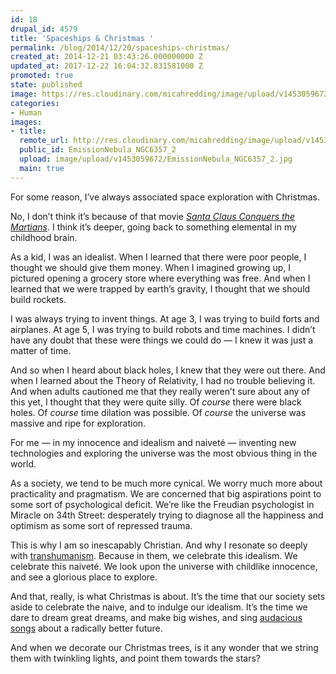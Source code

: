 ```yaml
---
id: 18
drupal_id: 4579
title: 'Spaceships & Christmas '
permalink: /blog/2014/12/20/spaceships-christmas/
created_at: 2014-12-21 03:43:26.000000000 Z
updated_at: 2017-12-22 16:04:32.831581000 Z
promoted: true
state: published
image: https://res.cloudinary.com/micahredding/image/upload/v1453059672/EmissionNebula_NGC6357_2.jpg
categories:
- Human
images:
- title: 
  remote_url: http://res.cloudinary.com/micahredding/image/upload/v1453059672/EmissionNebula_NGC6357_2.jpg
  public_id: EmissionNebula_NGC6357_2
  upload: image/upload/v1453059672/EmissionNebula_NGC6357_2.jpg
  main: true
---
```

For some reason, I’ve always associated space exploration with Christmas. 

No, I don’t think it’s because of that movie *[Santa Claus Conquers the Martians](http://amzn.to/2kYAETD)*. I think it’s deeper, going back to something elemental in my childhood brain. 

As a kid, I was an idealist. When I learned that there were poor people, I thought we should give them money. When I imagined growing up, I pictured opening a grocery store where everything was free. And when I learned that we were trapped by earth’s gravity, I thought that we should build rockets.

I was always trying to invent things. At age 3, I was trying to build forts and airplanes. At age 5, I was trying to build robots and time machines. I didn’t have any doubt that these were things we could do — I knew it was just a matter of time.  

And so when I heard about black holes, I knew that they were out there. And when I learned about the Theory of Relativity, I had no trouble believing it. And when adults cautioned me that they really weren’t sure about any of this yet, I thought that they were quite silly. Of *course* there were black holes. Of *course* time dilation was possible. Of *course* the universe was massive and ripe for exploration.

For me — in my innocence and idealism and naiveté — inventing new technologies and exploring the universe was the most obvious thing in the world.

As a society, we tend to be much more cynical. We worry much more about practicality and pragmatism. We are concerned that big aspirations point to some sort of psychological deficit. We’re like the Freudian psychologist in Miracle on 34th Street: desperately trying to diagnose all the happiness and optimism as some sort of repressed trauma.

This is why I am so inescapably Christian. And why I resonate so deeply with [transhumanism](http://micahredding.com/blog/series/christianity-and-transhumanism). Because in them, we celebrate this idealism. We celebrate this naiveté. We look upon the universe with childlike innocence, and see a glorious place to explore.

And that, really, is what Christmas is about. It’s the time that our society sets aside to celebrate the naive, and to indulge our idealism. It’s the time we dare to dream great dreams, and make big wishes, and sing [audacious songs](http://micahredding.com/blog/2012/12/25/christmas) about a radically better future.

And when we decorate our Christmas trees, is it any wonder that we string them with twinkling lights, and point them towards the stars?
